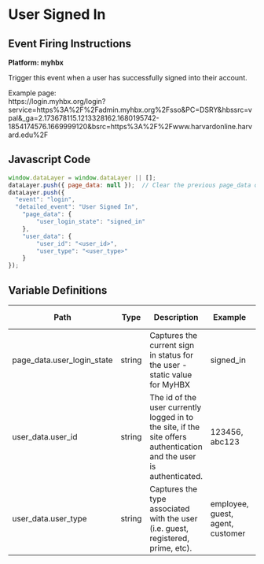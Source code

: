 # User Signed In

### 

## Event Firing Instructions

<p><strong>Platform: myhbx</strong></p>
<p>Trigger this event when a user has successfully signed into their account.</p>
<p>Example page:<br />https://login.myhbx.org/login?service=https%3A%2F%2Fadmin.myhbx.org%2Fsso&amp;PC=DSRY&amp;hbssrc=vpal&amp;_ga=2.173678115.1213328162.1680195742-1854174576.1669999120&amp;bsrc=https%3A%2F%2Fwww.harvardonline.harvard.edu%2F&nbsp;</p>

## Javascript Code
```js
window.dataLayer = window.dataLayer || [];
dataLayer.push({ page_data: null });  // Clear the previous page_data object.
dataLayer.push({
  "event": "login",
  "detailed_event": "User Signed In",
    "page_data": {
        "user_login_state": "signed_in"
    },
    "user_data": {
        "user_id": "<user_id>",
        "user_type": "<user_type>"
    }
});
```

## Variable Definitions

|Path|Type|Description|Example|Pattern|Min Length|Max Length|Minimum|Maximum|Multiple Of|
| --- | --- | --- | --- | --- | --- | --- | --- | --- | --- |
|page_data.user_login_state|string|Captures the current sign in status for the user - static value for MyHBX|signed_in|||||||
|user_data.user_id|string|The id of the user currently logged in to the site, if the site offers authentication and the user is authenticated.|123456, abc123|||||||
|user_data.user_type|string|Captures the type associated with the user \(i.e. guest, registered, prime, etc\).|employee, guest, agent, customer|||||||


